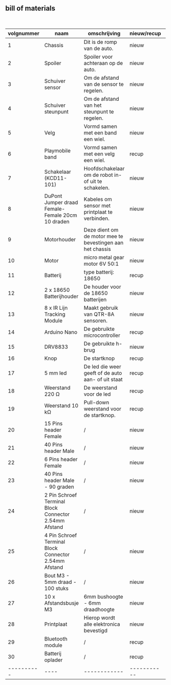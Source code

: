 ## bill of materials
<br />

|volgnummer|naam|omschrijving|nieuw/recup|kostprijs/stuk|aantal|subtotaal|
|----------|----|------------|-----------|---------|------|---------|
|         1|  Chassis  |    Dit is de romp van de auto.        |   nieuw        |     € 1    |    1  |      € 1   |
|         2|  Spoiler  |     Spoiler voor achteraan op de auto.       |   nieuw        |   € 1      |  1    |   € 2      |
|         3|   Schuiver sensor |  Om de afstand van de sensor te regelen. |  nieuw   |    € 1     |    1  |    € 3     |
|         4|   Schuiver steunpunt | Om de afstand van het steunpunt te regelen. |    nieuw   |  € 1   |  1    |  € 4  |
|         5|  Velg  |     Vormd samen met een band een wiel.       |     nieuw      |     € 1    |   2   |    € 6     |
|         6|   Playmobile band |   Vormd samen met een velg een wiel.    |    recup    |    gratis     |    2  |    € 6     |
|         7|  Schakelaar (KCD11-101) | Hoofdschakelaar om de robot in- of uit te schakelen.  | nieuw | € 0,83  | 1 |  € 6,83    |
|         8| DuPont Jumper draad Female-Female 20cm 10 draden | Kabeles om sensor met printplaat te verbinden. | nieuw  | € 0,75 | 2 | € 8,33 |
|         9|  Motorhouder  |  Deze dient om de motor mee te bevestingen aan het chassis | nieuw | € 1  |  1  |  € 9,33 |
|         10|  Motor  | micro metal gear motor 6V 50:1 |   nieuw   |  € 3,25   |   2   |   € 15,83   |
|         11|   Batterij | type batterij: 18650 |      recup     |    € 3,5     |   2   |     € 22,83    |
|         12| 2 x 18650 Batterijhouder |   De houder voor de 18650 batterijen |   nieuw  |   € 1,5    | 1   |   € 24,33   |
|         13|  8 x IR Lijn Tracking Module  |    Maakt gebruik van QTR-8A sensoren. | nieuw | € 3,5  | 1 |  € 27,83  |
|         14|  Arduino Nano  |   De gebruikte microcontroller         |     recup      |     € 2,61    |  1    |     € 30,44    |
|         15|  DRV8833  |    De gebruikte h-brug  |    nieuw     |   € 0,48   |  1 | € 30,92 |
|         16|  Knop  |     De startknop       |      recup     |    € 0,10     |   1   |  € 31,02      |
|         17|  5 mm led  |      De led die weer geeft of de auto aan- of uit staat  | recup |  € 0,10    |  1    |   € 31,12   |
|         18|  Weerstand 220 Ω  |      De weerstand voor de led    |     recup      |    € 0,05     |   1   |   € 31,17      |
|         19|  Weerstand 10 kΩ  |  Pull-down weerstand voor de startknop.  |     recup      |    € 0,05    |   1   |     € 31,22    |
|         20|  15 Pins header Female  |      /      |      nieuw     |    € 0,31	     |    2  |     € 31,84    |
|         21|  40 Pins header Male  |        /    |    nieuw       |     € 0,40    |   1   |    € 32,24     |
|         22|  6 Pins header Female  |     /       |    nieuw       |    € 0,18	     |   3   |   € 32,78    |
|         23|  40 Pins header Male - 90 graden  |  /  |  nieuw    |    € 0,50	  |   1   |      € 33,28   |
|         24|  2 Pin Schroef Terminal Block Connector 2.54mm Afstand  |      /      |    nieuw   |   € 0,30	   |   1   |   € 33,58      |
|         25|  4 Pin Schroef Terminal Block Connector 2.54mm Afstand  |       /     |    nieuw  |     € 0,45    |   1   |  € 34,03       |
|         26|  Bout M3 - 5mm draad - 100 stuks  |       /     |    nieuw  |     € 2,50    |   1   |     € 36,53    |
|         27|  10 x Afstandsbusje M3   |      6mm bushoogte - 6mm draadhoogte     |    nieuw  |     € 1,50    |   1   |   € 38,03      |
|         28|  Printplaat | Hierop wordt alle elektronica bevestigd | nieuw | € 6,71 | 1 | € 44, 74 |
|         29| Bluetooth module |  / | recup | € 3,90 | 1 | € 48, 64 |
|         30| Batterij oplader |  / | recup | € 3,69 | 1 | € 52, 33 |
|----------|----|------------|-----------|---------|------| € 52,33 |
